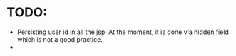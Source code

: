 #


#


# TODO:
* Persisting user id in all the jsp. At the moment, it is done via hidden field which is not a good practice.
* 